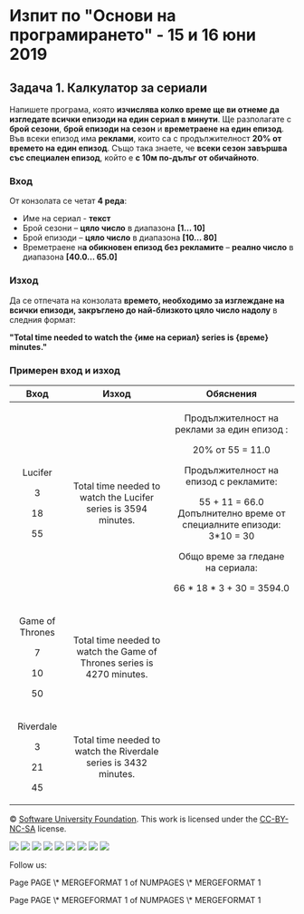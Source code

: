 ﻿
# **Изпит по "Основи на програмирането" - 15 и 16 юни 2019**
## **Задача 1. Калкулатор за сериали**
Напишете програма, която **изчислява колко време ще ви отнеме да изгледате всички епизоди на един сериал в минути**. Ще разполагате с **брой сезони**, **брой епизоди на сезон** и **времетраене на един епизод**. Във всеки епизод има **реклами**, които са с продължителност **20% от времето на един епизод**. Също така знаете, че **всеки сезон завършва със специален епизод**, който е **с 10м по-дълъг от обичайното**. 
### **Вход**
От конзолата се четат **4 реда**:

- Име на сериал - **текст**
- Брой сезони – **цяло число** в диапазона **[1… 10]**
- Брой епизоди  – **цяло число** в диапазона **[10… 80]**
- Времетраене н**а обикновен епизод без рекламите** – **реално число** в диапазона **[40.0… 65.0]**
### **Изход**
Да се отпечата на конзолата **времето, необходимо за изглеждане на всички епизоди, закръглено до най-близкото цяло число надолу** в следния формат:

**"Total time needed to watch the {име на сериал} series is {време} minutes."**
### **Примерен вход и изход**

|**Вход**|**Изход**|**Обяснения**|
| :-: | :-: | :-: |
|<p>Lucifer</p><p>3</p><p>18</p><p>55</p>|Total time needed to watch the Lucifer series is 3594 minutes.|<p>Продължителност на реклами за един епизод :</p><p>20% от 55 = 11.0</p><p>Продължителност на епизод с рекламите:</p><p>55 + 11 = 66.0<br>Допълнително време от специалните епизоди:  3\*10 = 30</p><p>Общо време за гледане на сериала:</p><p>66 \* 18 \* 3 + 30 = 3594.0  </p>|
|<p>Game of Thrones</p><p>7</p><p>10</p><p>50</p>|Total time needed to watch the Game of Thrones series is 4270 minutes.||
|<p>Riverdale</p><p>3</p><p>21</p><p>45</p>|Total time needed to watch the Riverdale series is 3432 minutes.||


© [Software University Foundation](http://softuni.foundation/). This work is licensed under the [CC-BY-NC-SA](http://creativecommons.org/licenses/by-nc-sa/4.0/) license.

![](01.%20Series%20Calculator.003.png)   ![](01.%20Series%20Calculator.003.png)   ![](01.%20Series%20Calculator.003.png)   ![](01.%20Series%20Calculator.003.png)   ![](01.%20Series%20Calculator.003.png)   ![](01.%20Series%20Calculator.003.png)   ![](01.%20Series%20Calculator.004.png)   ![](01.%20Series%20Calculator.003.png)   ![](01.%20Series%20Calculator.003.png)

Follow us:

Page  PAGE   \\* MERGEFORMAT 1 of  NUMPAGES   \\* MERGEFORMAT 1

Page  PAGE   \\* MERGEFORMAT 1 of  NUMPAGES   \\* MERGEFORMAT 1
